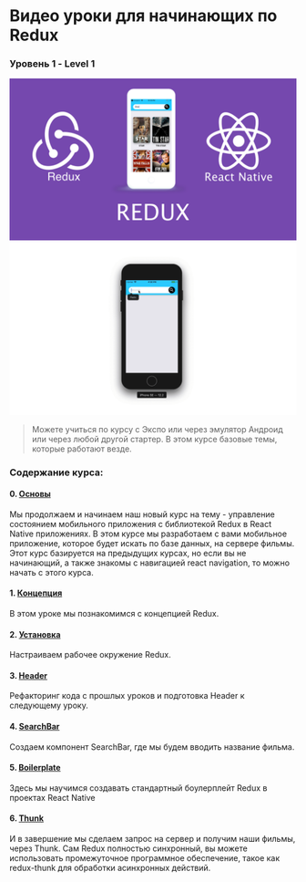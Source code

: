 #  Bидео уроки для начинающих по Redux 
### Уровень 1 - Level 1 

<img src="./cover.png">
<img src="./redux.gif" >

> Можете учиться по курсу с Экспо или через эмулятор Андроид или через любой другой стартер. В этом курсе базовые темы, которые работают везде.

### Содержание курса:

#### 0. [Основы](https://youtu.be/KaKiJrVCUrw)
Мы продолжаем и начинаем наш новый курс на тему - управление состоянием мобильного приложения с библиотекой Redux в React Native приложениях. В этом курсе мы разработаем с вами мобильное приложение, которое будет искать по базе данных, на сервере фильмы. Этот курс базируется на предыдущих курсах, но если вы не начинающий, а также знакомы с навигацией react navigation, то можно начать с этого курса.

#### 1. [Концепция](https://youtu.be/3iNnqtmEgtg)
В этом уроке мы познакомимся с концепцией Redux.

#### 2. [Установка](https://youtu.be/xTjsEphn7Pg)
Настраиваем рабочее окружение Redux.

#### 3. [Header](https://youtu.be/ycNdEtBMooA)
Рефакторинг кода с прошлых уроков и подготовка Header к следующему уроку.

#### 4. [SearchBar](https://youtu.be/jkKukSinD2I)
Создаем компонент SearchBar, где мы будем вводить название фильма.

#### 5. [Boilerplate](https://youtu.be/qXfb62ik0_k)
Здесь мы научимся создавать стандартный боулерплейт Redux в проектах React Native

#### 6. [Thunk](https://youtu.be/-eE3ySQIV80)
И в завершение мы сделаем запрос на сервер и получим наши фильмы, через Thunk. Сам Redux полностью синхронный, вы можете использовать промежуточное программное обеспечение, такое как redux-thunk для обработки асинхронных действий.
